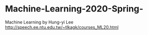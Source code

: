# Machine-Learning-2020-Spring-
Machine Learning  by Hung-yi Lee
http://speech.ee.ntu.edu.tw/~tlkagk/courses_ML20.html
